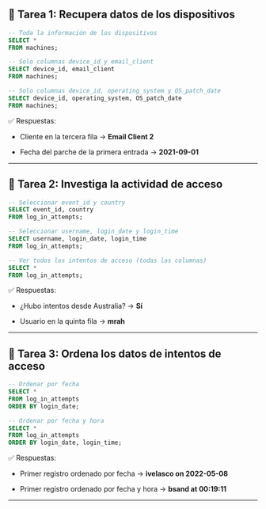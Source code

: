 
## 🔹 Tarea 1: Recupera datos de los dispositivos

```sql
-- Toda la información de los dispositivos
SELECT *
FROM machines;

-- Solo columnas device_id y email_client
SELECT device_id, email_client
FROM machines;

-- Solo columnas device_id, operating_system y OS_patch_date
SELECT device_id, operating_system, OS_patch_date
FROM machines;
```

✅ Respuestas:

- Cliente en la tercera fila → **Email Client 2**
    
- Fecha del parche de la primera entrada → **2021-09-01**
    

---

## 🔹 Tarea 2: Investiga la actividad de acceso

```sql
-- Seleccionar event_id y country
SELECT event_id, country
FROM log_in_attempts;

-- Seleccionar username, login_date y login_time
SELECT username, login_date, login_time
FROM log_in_attempts;

-- Ver todos los intentos de acceso (todas las columnas)
SELECT *
FROM log_in_attempts;
```

✅ Respuestas:

- ¿Hubo intentos desde Australia? → **Sí**
    
- Usuario en la quinta fila → **mrah**
    

---

## 🔹 Tarea 3: Ordena los datos de intentos de acceso

```sql
-- Ordenar por fecha
SELECT *
FROM log_in_attempts
ORDER BY login_date;

-- Ordenar por fecha y hora
SELECT *
FROM log_in_attempts
ORDER BY login_date, login_time;
```

✅ Respuestas:

- Primer registro ordenado por fecha → **ivelasco on 2022-05-08**
    
- Primer registro ordenado por fecha y hora → **bsand at 00:19:11**
    

---

